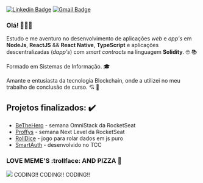 [![Linkedin Badge](https://img.shields.io/badge/-Rafael-blue?style=flat-square&logo=Linkedin&logoColor=white&link=https://www.linkedin.com/in/rafaelRodr1gues/)](https://www.linkedin.com/in/rafaelRodr1gues/) 
[![Gmail Badge](https://img.shields.io/badge/-rafael.silva@universo.univates.br-c14438?style=flat-square&logo=Gmail&logoColor=white&link=mailto:rafael.silva@universo.univates.br)](mailto:rafael.silva@universo.univates.br)

### Olá! 👋:man_technologist:

Estudo e me aventuro no desenvolvimento de aplicações *web* e *app's* em **NodeJs**, **ReactJS** && **React Native**, **TypeScript** e aplicações descentralizadas (*dapp's*) com *smart contracts* na linguagem **Solidity**. :nerd_face: :books:

Formado em Sistemas de Informação. :mortar_board:

Amante e entusiasta da tecnologia Blockchain, onde a utilizei no meu trabalho de conclusão de curso. :cupid: :sparkling_heart:

## Projetos finalizados: :heavy_check_mark:
* [BeTheHero](https://github.com/venuziano/BeTheHero) - semana OmniStack da RocketSeat
* [Proffys](https://github.com/venuziano/Proffys) - semana Next Level da RocketSeat
* [RollDice](https://github.com/venuziano/RollDice) - jogo para rolar dados em js puro
* [SmartAuth](https://github.com/venuziano/SmartAuth) - desenvolvido no TCC

### LOVE MEME'S :trollface: AND PIZZA :pizza:

<img src="https://media1.giphy.com/media/LmNwrBhejkK9EFP504/200.gif"></img>
CODING!! CODING!! CODING!!
<!--
**venuziano/venuziano** is a ✨ _special_ ✨ repository because its `README.md` (this file) appears on your GitHub profile.

Here are some ideas to get you started:

- 🔭 I’m currently working on ...
- 🌱 I’m currently learning ...
- 👯 I’m looking to collaborate on ...
- 🤔 I’m looking for help with ...
- 💬 Ask me about ...
- 📫 How to reach me: ...
- 😄 Pronouns: ...
- ⚡ Fun fact: ...
-->
